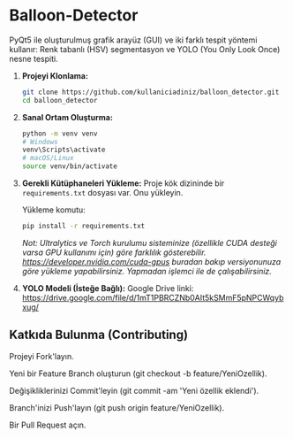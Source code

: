 # Balloon-Detector
PyQt5 ile oluşturulmuş grafik arayüz (GUI) ve iki farklı tespit yöntemi kullanır: Renk tabanlı (HSV) segmentasyon ve YOLO (You Only Look Once) nesne tespiti.


1.  **Projeyi Klonlama:**
    ```bash
    git clone https://github.com/kullaniciadiniz/balloon_detector.git
    cd balloon_detector
    ```

2.  **Sanal Ortam Oluşturma:**
    ```bash
    python -m venv venv
    # Windows
    venv\Scripts\activate
    # macOS/Linux
    source venv/bin/activate
    ```

3.  **Gerekli Kütüphaneleri Yükleme:**
    Proje kök dizininde bir `requirements.txt` dosyası var. Onu yükleyin.

    Yükleme komutu:
    ```bash
    pip install -r requirements.txt
    ```
    *Not: Ultralytics ve Torch kurulumu sisteminize (özellikle CUDA desteği varsa GPU kullanımı için) göre farklılık gösterebilir. 
     https://developer.nvidia.com/cuda-gpus buradan bakıp versiyonunuza göre yükleme yapabilirsiniz. Yapmadan işlemci ile de çalışabilirsiniz.*

4.  **YOLO Modeli (İsteğe Bağlı):**
    Google Drive linki: https://drive.google.com/file/d/1mT1PBRCZNb0AIt5kSMmF5pNPCWqybxug/

## **Katkıda Bulunma (Contributing)**


Projeyi Fork'layın.

 
Yeni bir Feature Branch oluşturun (git checkout -b feature/YeniOzellik).

 
Değişikliklerinizi Commit'leyin (git commit -am 'Yeni özellik eklendi').

 
Branch'inizi Push'layın (git push origin feature/YeniOzellik).

 
Bir Pull Request açın.

